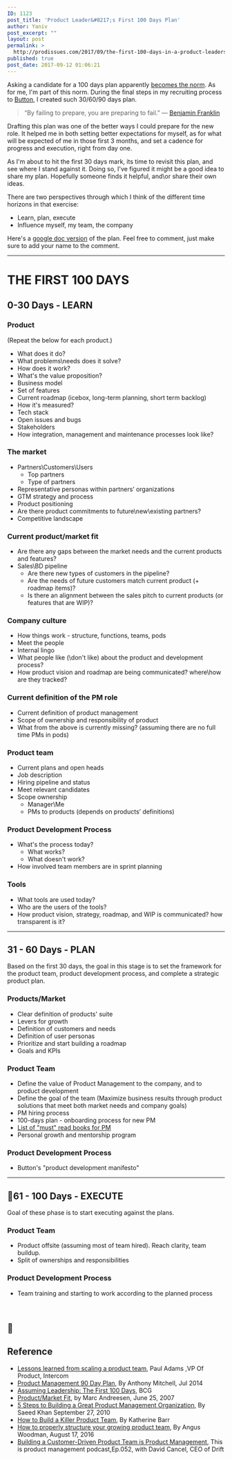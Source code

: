 ```yaml
---
ID: 1123
post_title: 'Product Leader&#8217;s First 100 Days Plan'
author: Yaniv
post_excerpt: ""
layout: post
permalink: >
  http://prodissues.com/2017/09/the-first-100-days-in-a-product-leadership-role.html
published: true
post_date: 2017-09-12 01:06:21
---
```

Asking a candidate for a 100 days plan apparently <a href="https://www.forbes.com/sites/georgebradt/2016/07/27/want-the-job-bring-a-100-day-action-plan-to-the-interview/">becomes the norm</a>. As for me, I'm part of this norm. During the final steps in my recruiting process to <a href="http://www.usebutton.com">Button</a>, I created such 30/60/90 days plan.
<blockquote>“By failing to prepare, you are preparing to fail.”
― <a class="authorOrTitle" href="https://www.goodreads.com/author/show/289513.Benjamin_Franklin">Benjamin Franklin</a></blockquote>
Drafting this plan was one of the better ways I could prepare for the new role. It helped me in both setting better expectations for myself, as for what will be expected of me in those first 3 months, and set a cadence for progress and execution, right from day one.

As I'm about to hit the first 30 days mark, its time to revisit this plan, and see where I stand against it. Doing so, I've figured it might be a good idea to share my plan. Hopefully someone finds it helpful, and\or share their own ideas.

There are two perspectives through which I think of the different time horizons in that exercise:
<ul>
 	<li>Learn, plan, execute</li>
 	<li>Influence myself, my team, the company</li>
</ul>
Here's a <a href="https://docs.google.com/document/d/1h-0g8ZenD578LlUsCkJ1ndxjX1ovh3o7mn1EdGy5qcE/edit?usp=sharing">google doc version</a> of the plan. Feel free to comment, just make sure to add your name to the comment.

<hr />

<h1><b>THE FIRST 100 DAYS</b></h1>
<h2><b>0-30 Days - LEARN</b></h2>
<h3><b>Product</b></h3>
<span style="font-weight: 400;">(Repeat the below for each product.)</span>
<ul>
 	<li style="font-weight: 400;"><span style="font-weight: 400;">What does it do?</span></li>
 	<li style="font-weight: 400;"><span style="font-weight: 400;">What problems\needs does it solve?</span></li>
 	<li style="font-weight: 400;"><span style="font-weight: 400;">How does it work?</span></li>
 	<li style="font-weight: 400;"><span style="font-weight: 400;">What's the value proposition?</span></li>
 	<li style="font-weight: 400;"><span style="font-weight: 400;">Business model</span></li>
 	<li style="font-weight: 400;"><span style="font-weight: 400;">Set of features</span></li>
 	<li style="font-weight: 400;"><span style="font-weight: 400;">Current roadmap (icebox, long-term planning, short term backlog)</span></li>
 	<li style="font-weight: 400;"><span style="font-weight: 400;">How it's measured?</span></li>
 	<li style="font-weight: 400;"><span style="font-weight: 400;">Tech stack</span></li>
 	<li style="font-weight: 400;"><span style="font-weight: 400;">Open issues and bugs</span></li>
 	<li style="font-weight: 400;"><span style="font-weight: 400;">Stakeholders</span></li>
 	<li style="font-weight: 400;"><span style="font-weight: 400;">How integration, management and maintenance processes look like?</span></li>
</ul>
<h3><b>The market</b></h3>
<ul>
 	<li style="font-weight: 400;"><span style="font-weight: 400;">Partners\Customers\Users</span>
<ul>
 	<li style="font-weight: 400;"><span style="font-weight: 400;">Top partners</span></li>
 	<li style="font-weight: 400;"><span style="font-weight: 400;">Type of partners</span></li>
</ul>
</li>
 	<li style="font-weight: 400;"><span style="font-weight: 400;">Representative personas within partners’ organizations</span></li>
 	<li style="font-weight: 400;"><span style="font-weight: 400;">GTM strategy and process</span></li>
 	<li style="font-weight: 400;"><span style="font-weight: 400;">Product positioning</span></li>
 	<li style="font-weight: 400;"><span style="font-weight: 400;">Are there product commitments to future\new\existing partners?</span></li>
 	<li style="font-weight: 400;"><span style="font-weight: 400;">Competitive landscape</span></li>
</ul>
<h3><b>Current product/market fit</b></h3>
<ul>
 	<li style="font-weight: 400;"><span style="font-weight: 400;">Are there any gaps between the market needs and the current products and features?</span></li>
 	<li style="font-weight: 400;"><span style="font-weight: 400;">Sales\BD pipeline</span>
<ul>
 	<li style="font-weight: 400;"><span style="font-weight: 400;">Are there new types of customers in the pipeline?</span></li>
 	<li style="font-weight: 400;"><span style="font-weight: 400;">Are the needs of future customers match current product (+ roadmap items)?</span></li>
 	<li style="font-weight: 400;"><span style="font-weight: 400;">Is there an alignment between the sales pitch to current products (or features that are WIP)?</span></li>
</ul>
</li>
</ul>
<h3><b>Company culture</b></h3>
<ul>
 	<li style="font-weight: 400;"><span style="font-weight: 400;">How things work - structure, functions, teams, pods</span></li>
 	<li style="font-weight: 400;"><span style="font-weight: 400;">Meet the people</span></li>
 	<li style="font-weight: 400;"><span style="font-weight: 400;">Internal lingo</span></li>
 	<li style="font-weight: 400;"><span style="font-weight: 400;">What people like (\don't like) about the product and development process?</span></li>
 	<li style="font-weight: 400;"><span style="font-weight: 400;">How product vision and roadmap are being communicated? where\how are they tracked?</span></li>
</ul>
<h3><b>Current definition of the PM role</b></h3>
<ul>
 	<li style="font-weight: 400;"><span style="font-weight: 400;">Current definition of product management</span></li>
 	<li style="font-weight: 400;"><span style="font-weight: 400;">Scope of ownership and responsibility of product</span></li>
 	<li style="font-weight: 400;"><span style="font-weight: 400;">What from the above is currently missing? (assuming there are no full time PMs in pods)</span></li>
</ul>
<h3><b>Product team</b></h3>
<ul>
 	<li style="font-weight: 400;"><span style="font-weight: 400;">Current plans and open heads</span></li>
 	<li style="font-weight: 400;"><span style="font-weight: 400;">Job description</span></li>
 	<li style="font-weight: 400;"><span style="font-weight: 400;">Hiring pipeline and status</span></li>
 	<li style="font-weight: 400;"><span style="font-weight: 400;">Meet relevant candidates</span></li>
 	<li style="font-weight: 400;"><span style="font-weight: 400;">Scope ownership</span>
<ul>
 	<li style="font-weight: 400;"><span style="font-weight: 400;">Manager\Me</span></li>
 	<li style="font-weight: 400;"><span style="font-weight: 400;">PMs to products (depends on products’ definitions)</span></li>
</ul>
</li>
</ul>
<h3><b>Product Development Process</b></h3>
<ul>
 	<li style="font-weight: 400;"><span style="font-weight: 400;">What's the process today?</span>
<ul>
 	<li style="font-weight: 400;"><span style="font-weight: 400;">What works?</span></li>
 	<li style="font-weight: 400;"><span style="font-weight: 400;">What doesn't work?</span></li>
</ul>
</li>
 	<li style="font-weight: 400;"><span style="font-weight: 400;">How involved team members are in sprint planning</span></li>
</ul>
<h3><b>Tools</b></h3>
<ul>
 	<li style="font-weight: 400;"><span style="font-weight: 400;">What tools are used today?</span></li>
 	<li style="font-weight: 400;"><span style="font-weight: 400;">Who are the users of the tools?</span></li>
 	<li style="font-weight: 400;"><span style="font-weight: 400;">How product vision, strategy, roadmap, and WIP is communicated? how transparent is it?</span></li>
</ul>

<hr />

<h2><b>31 - 60 Days - PLAN</b></h2>
<span style="font-weight: 400;">Based on the first 30 days, the goal in this stage is to set the framework for the product team, product development process, and complete a strategic product plan.</span>
<h3><b>Products/Market</b></h3>
<ul>
 	<li style="font-weight: 400;"><span style="font-weight: 400;">Clear definition of products' suite</span></li>
 	<li style="font-weight: 400;"><span style="font-weight: 400;">Levers for growth</span></li>
 	<li style="font-weight: 400;"><span style="font-weight: 400;">Definition of customers and needs</span></li>
 	<li style="font-weight: 400;"><span style="font-weight: 400;">Definition of user personas</span></li>
 	<li style="font-weight: 400;"><span style="font-weight: 400;">Prioritize and start building a roadmap</span></li>
 	<li style="font-weight: 400;"><span style="font-weight: 400;">Goals and KPIs</span></li>
</ul>
<h3><b>Product Team</b></h3>
<ul>
 	<li style="font-weight: 400;"><span style="font-weight: 400;">Define the value of Product Management to the company, and to product development</span></li>
 	<li style="font-weight: 400;"><span style="font-weight: 400;">Define the goal of the team (Maximize business results through product solutions that meet both market needs and company goals)</span></li>
 	<li style="font-weight: 400;"><span style="font-weight: 400;">PM hiring process</span></li>
 	<li style="font-weight: 400;"><span style="font-weight: 400;">100-days plan - onboarding process for new PM</span></li>
 	<li style="font-weight: 400;"><a href="https://www.goodreads.com/review/list/4819618-yaniv?shelf=product"><span style="font-weight: 400;">List of "must" read books for PM</span></a></li>
 	<li style="font-weight: 400;"><span style="font-weight: 400;">Personal growth and mentorship program</span></li>
</ul>
<h3><b>Product Development Process</b></h3>
<ul>
 	<li style="font-weight: 400;"><span style="font-weight: 400;">Button's "product development manifesto"</span></li>
</ul>

<hr />

<h2><b></b><b>61 - 100 Days - EXECUTE</b></h2>
<span style="font-weight: 400;">Goal of these phase is to start executing against the plans.</span>
<h3><b>Product Team</b></h3>
<ul>
 	<li style="font-weight: 400;"><span style="font-weight: 400;">Product offsite (assuming most of team hired). Reach clarity, team buildup.</span></li>
 	<li style="font-weight: 400;"><span style="font-weight: 400;">Split of ownerships and responsibilities</span></li>
</ul>
<h3><b>Product Development Process</b></h3>
<ul>
 	<li style="font-weight: 400;"><span style="font-weight: 400;">Team training and starting to work according to the planned process</span></li>
</ul>
&nbsp;
<h2><b></b></h2>
<h2><b>Reference</b></h2>
<ul>
 	<li style="font-weight: 400;"><a href="https://blog.intercom.com/how-we-build-software/"><span style="font-weight: 400;">Lessons learned from scaling a product team</span></a><span style="font-weight: 400;">, Paul Adams ,VP Of Product, Intercom</span></li>
 	<li style="font-weight: 400;"><a href="https://www.slideshare.net/anthonymitchell3/product-management-90-day-plan"><span style="font-weight: 400;">Product Management 90 Day Plan</span></a><span style="font-weight: 400;">, By Anthony Mitchell, Jul 2014</span></li>
 	<li style="font-weight: 400;"><a href="https://www.bcg.com/documents/file14030.pdf"><span style="font-weight: 400;">Assuming Leadership: The First 100 Days</span></a><span style="font-weight: 400;">, BCG</span></li>
 	<li style="font-weight: 400;"><a href="http://web.stanford.edu/class/ee204/ProductMarketFit.html"><span style="font-weight: 400;">Product/Market Fit</span></a><span style="font-weight: 400;">, by Marc Andreesen, June 25, 2007</span></li>
 	<li style="font-weight: 400;"><a href="http://pragmaticmarketing.com/resources/5-steps-to-building-a-great-product-management-organization"><span style="font-weight: 400;">5 Steps to Building a Great Product Management Organization</span></a><span style="font-weight: 400;">, By Saeed Khan September 27, 2010</span></li>
 	<li style="font-weight: 400;"><a href="https://www.inc.com/katherine-barr/the-art-of-hiring-employees-who-fit-right-in.html"><span style="font-weight: 400;">How to Build a Killer Product Team</span></a><span style="font-weight: 400;">, By Katherine Barr</span></li>
 	<li style="font-weight: 400;"><a href="https://crew.co/blog/how-to-structure-your-team/"><span style="font-weight: 400;">How to properly structure your growing product team</span></a><span style="font-weight: 400;">, By Angus Woodman, August 17, 2016</span></li>
 	<li style="font-weight: 400;"><a href="http://www.thisisproductmanagement.com/episodes/building-a-customer-driven-product-team-is-product-management"><span style="font-weight: 400;">Building a Customer-Driven Product Team is Product Management</span></a><span style="font-weight: 400;">, This is product management podcast,Ep.052, with David Cancel, CEO of Drift</span></li>
</ul>
&nbsp;